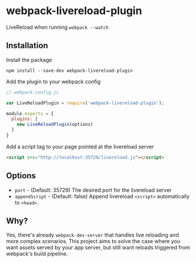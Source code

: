 # webpack-livereload-plugin

LiveReload when running `webpack --watch`

## Installation

Install the package

```
npm install --save-dev webpack-livereload-plugin
```

Add the plugin to your webpack config

```js
// webpack.config.js

var LiveReloadPlugin = require('webpack-livereload-plugin');

module.exports = {
  plugins: [
    new LiveReloadPlugin(options)
  ]
}
```

Add a script tag to your page pointed at the livereload server

```html
<script src="http://localhost:35729/livereload.js"></script>
```


## Options

- `port` - (Default: 35729) The desired port for the livereload server
- `appendScript` - (Default: false) Append livereload `<script>`
                   automatically to `<head>`.

## Why?

Yes, there's already `webpack-dev-server` that handles live reloading
and more complex scenarios. This project aims to solve the case where
you want assets served by your app server, but still want reloads
triggered from webpack's build pipeline.

